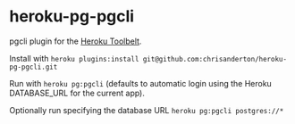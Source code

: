 # heroku-pg-pgcli
pgcli plugin for the [Heroku Toolbelt](https://toolbelt.heroku.com).

Install with
```heroku plugins:install git@github.com:chrisanderton/heroku-pg-pgcli.git```

Run with ```heroku pg:pgcli``` (defaults to automatic login using the Heroku DATABASE_URL for the current app).

Optionally run specifying the database URL ```heroku pg:pgcli postgres://*```
